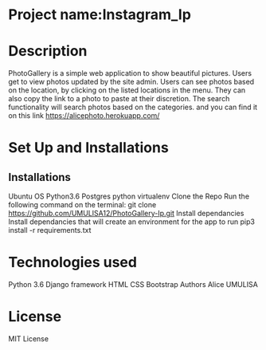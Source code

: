 # Project name:Instagram_Ip

# Description
PhotoGallery is a simple web application to show beautiful pictures. Users get to view photos updated by the site admin. Users can see photos based on the location, by clicking on the listed locations in the menu. They can also copy the link to a photo to paste at their discretion. The search functionality will search photos based on the categories. and you can find it on this link https://alicephoto.herokuapp.com/

# Set Up and Installations
## Installations
Ubuntu OS
Python3.6
Postgres
python virtualenv
Clone the Repo
Run the following command on the terminal: git clone https://github.com/UMULISA12/PhotoGallery-Ip.git
Install dependancies Install dependancies that will create an environment for the app to run pip3 install -r requirements.txt

# Technologies used
Python 3.6
Django framework
HTML
CSS
Bootstrap
Authors
Alice UMULISA

# License
MIT License